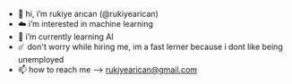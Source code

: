 - 🧷 hi, i’m rukiye arıcan (@rukiyearican)
- ☁️ i’m interested in machine learning 
- 🧩 i’m currently learning AI
- ☄️ don't worry while hiring me, im a fast lerner because i dont like being unemployed
- 📫 how to reach me --> rukiyearican@gmail.com 

<!---
rukiyearican/rukiyearican is a ✨ special ✨ repository because its `README.md` (this file) appears on your GitHub profile.
You can click the Preview link to take a look at your changes.
--->
